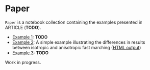# Paper

``Paper`` is a notebook collection containing the examples presented in ARTICLE (**TODO**).

- [Example 1](example_01.ipynb): **TODO**
- [Example 2](example_02.ipynb): A simple example illustrating the differences in results between isotropic and anisotropic fast marching ([HTML output](https://htmlpreview.github.io/?https://github.com/randlab/pyKasso/blob/dev/notebooks/paper/example_02.html))
- [Example 3](example_03.ipynb): **TODO**

Work in progress.